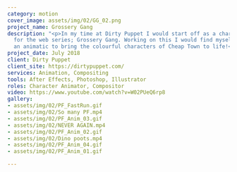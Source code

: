```yaml
---
category: motion
cover_image: assets/img/02/GG_02.png
project_name: Grossery Gang
description: "<p>In my time at Dirty Puppet I would start off as a character animator
  for the web series; Grossery Gang. Working on this I would find myself working from
  an animatic to bring the colourful characters of Cheap Town to life!</p>"
project_date: July 2018
client: Dirty Puppet
client_site: https://dirtypuppet.com/
services: Animation, Compositing
tools: After Effects, Photoshop, Illustrator
roles: Character Animator, Compositor
video: https://www.youtube.com/watch?v=W02PUeQ6rp8
gallery:
- assets/img/02/PF_FastRun.gif
- assets/img/02/So many PF.mp4
- assets/img/02/PF_Anim_03.gif
- assets/img/02/NEVER AGAIN.mp4
- assets/img/02/PF_Anim_02.gif
- assets/img/02/Dino poots.mp4
- assets/img/02/PF_Anim_04.gif
- assets/img/02/PF_Anim_01.gif

---
```

